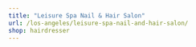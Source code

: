 ```yaml
---
title: "Leisure Spa Nail & Hair Salon"
url: /los-angeles/leisure-spa-nail-and-hair-salon/
shop: hairdresser
---
```

